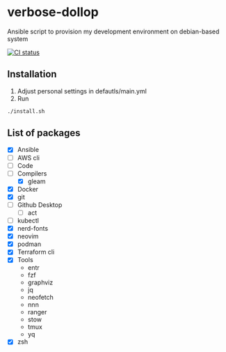 # verbose-dollop

Ansible script to provision my development environment on debian-based system

[![CI status](https://github.com/pezzu/verbose-dollop/actions/workflows/ci.yml/badge.svg)](https://github.com/pezzu/verbose-dollop/actions/workflows/ci.yml)

## Installation

1. Adjust personal settings in defautls/main.yml
1. Run

```sh
./install.sh
```

## List of packages

- [x] Ansible
- [ ] AWS cli
- [ ] Code
- [ ] Compilers
  - [x] gleam
- [x] Docker
- [x] git
- [ ] Github Desktop
  - [ ] act
- [ ] kubectl
- [x] nerd-fonts
- [x] neovim
- [x] podman
- [x] Terraform cli
- [x] Tools
  - entr
  - fzf
  - graphviz
  - jq
  - neofetch
  - nnn
  - ranger
  - stow
  - tmux
  - yq
- [x] zsh
